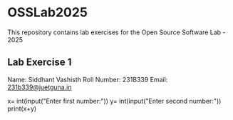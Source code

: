 # OSSLab2025
This repository contains lab exercises for the Open Source Software Lab - 2025

## Lab Exercise 1
Name: Siddhant Vashisth
Roll Number: 231B339
Email: 231b339@juetguna.in

x= int(input("Enter first number:"))
y= int(input("Enter second number:"))
print(x+y)

